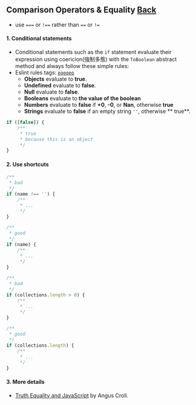 ## Comparison Operators & Equality [**Back**](./../README.md)

- use `===` or `!==` rather than `==` or `!=`

#### 1. Conditional statements

- Conditional statements such as the `if` statement evaluate their expression using coericion(強制多態) with the `ToBoolean` abstract method and always follow these simple rules:
- Eslint rules tags: [`eqeqeq`](http://eslint.org/docs/rules/eqeqeq.html)
    - **Objects** evaluate to **true**.
    - **Undefined** evaluate to  **false**.
    - **Null** evaluate to **false**.
    - **Booleans** evaluate to  **the value of the boolean**
    - **Numbers** evaluate to **false** if **+0**, **-0**, or **Nan**, otherwise **true**
    - **Strings** evaluate to **false** if an empty string `''`, otherwise ** true**.

```js
if ([false]) {
    /**
     * true
     * because this is an object
     */
}
```

#### 2. Use shortcuts

```js
/**
 * bad
 */
if (name !== '') {
    /**
     * ...
     */
}

/**
 * good
 */
if (name) {
    /**
     * ...
     */
}

/**
 * bad
 */
if (collections.length > 0) {
    /**
     * ...
     */
}

/**
 * good
 */
if (collections.length) {
    /**
     * ...
     */
}
```

#### 3. More details

- [Truth Equality and JavaScript](http://javascriptweblog.wordpress.com/2011/02/07/truth-equality-and-javascript/#more-2108) by Angus Croll.
